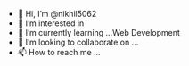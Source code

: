 - 👋 Hi, I’m @nikhil5062
- 👀 I’m interested in 
- 🌱 I’m currently learning ...Web Development
- 💞️ I’m looking to collaborate on ...
- 📫 How to reach me ...

<!---
nikhil5062/nikhil5062 is a ✨ special ✨ repository because its `README.md` (this file) appears on your GitHub profile.
You can click the Preview link to take a look at your changes.
--->
